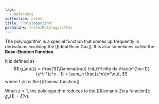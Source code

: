 ```yaml
---
tags:
  - Reference
collection: notes
title: "Polylogarithm"
permalink: /note/Polylogarithm/
---
```

The polylogarithm is a special function that comes up frequently in derivations involving the [[Ideal Bose Gas]]. It is also sometimes called the **Bose-Einstein Function**.

It is defined as 
$$
g_\nu(z) = \frac{1}{\Gamma(\nu)} \int_0^\infty dx \frac{x^{\nu-1}}{z^{-1}e^x - 1} = \sum_n \frac{z^n}{n^\nu},
$$
where $\Gamma(\nu)$ is the [[Gamma function]].

When $z = 1$, the polylogarithm reduces to the [[Riemann-Zeta function]]: $g_\nu(1) = \zeta(\nu)$.

